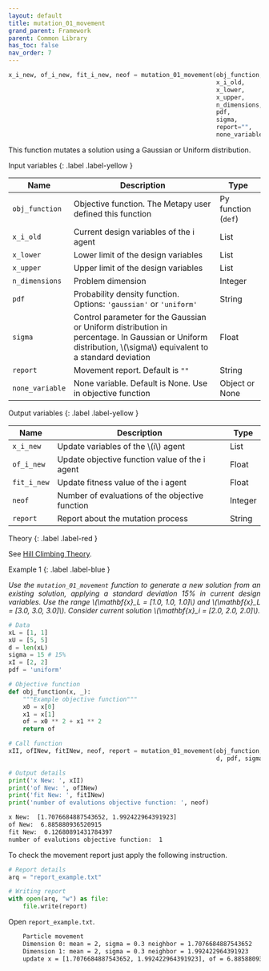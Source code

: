 ```yaml
---
layout: default
title: mutation_01_movement
grand_parent: Framework
parent: Common Library
has_toc: false
nav_order: 7
---
```


<!--Don't delete ths script-->
<script src = "https://polyfill.io/v3/polyfill.min.js?features=es6"></script>
<script id = "MathJax-script" async src="https://cdn.jsdelivr.net/npm/mathjax@3/es5/tex-mml-chtml.js"></script>
<!--Don't delete ths script-->

```python
x_i_new, of_i_new, fit_i_new, neof = mutation_01_movement(obj_function,
                                                          x_i_old,
                                                          x_lower,
                                                          x_upper,
                                                          n_dimensions,
                                                          pdf,
                                                          sigma,
                                                          report="",
                                                          none_variable=None)
```

<p align = "justify">
  This function mutates a solution using a Gaussian or Uniform distribution.
</p>

Input variables
{: .label .label-yellow }

<table style = "width:100%">
    <thead>
      <tr>
        <th>Name</th>
        <th>Description</th>
        <th>Type</th>
      </tr>
    </thead>
    <tr>
        <td><code>obj_function</code></td>
        <td>Objective function. The Metapy user defined this function</td>
        <td>Py function (<code>def</code>)</td>
    </tr>
    <tr>
        <td><code>x_i_old</code></td>
        <td>Current design variables of the i agent</td>
        <td>List</td>
    </tr>
    <tr>
        <td><code>x_lower</code></td>
        <td>Lower limit of the design variables</td>
        <td>List</td>
    </tr>
    <tr>
        <td><code>x_upper</code></td>
        <td>Upper limit of the design variables</td>
        <td>List</td>
    </tr>
    <tr>
        <td><code>n_dimensions</code></td>
        <td>Problem dimension</td>
        <td>Integer</td>
    </tr>
    <tr>
        <td><code>pdf</code></td>
        <td>Probability density function. Options: <code>'gaussian'</code> or <code>'uniform'</code></td>
        <td>String</td>
    </tr>
    <tr>
        <td><code>sigma</code></td>
        <td>Control parameter for the Gaussian or Uniform distribution in percentage. In Gaussian or Uniform distribution, \(\sigma\) equivalent to a standard deviation</td>
        <td>Float</td>
    </tr>
    <tr>
        <td><code>report</code></td>
        <td>Movement report. Default is <code>""</code></td>
        <td>String</td>
    </tr>
    <tr>
        <td><code>none_variable</code></td>
        <td>None variable. Default is None. Use in objective function</td>
        <td>Object or None</td>
    </tr>
</table>

Output variables
{: .label .label-yellow }

<table style = "width:100%">
    <thead>
      <tr>
        <th>Name</th>
        <th>Description</th>
        <th>Type</th>
      </tr>
    </thead>
    <tr>
        <td><code>x_i_new</code></td>
        <td>Update variables of the \(i\) agent</td>
        <td>List</td>
    </tr>
    <tr>
        <td><code>of_i_new</code></td>
        <td>Update objective function value of the i agent</td>
        <td>Float</td>
    </tr>
    <tr>
        <td><code>fit_i_new</code></td>
        <td>Update fitness value of the i agent</td>
        <td>Float</td>
    </tr>
    <tr>
        <td><code>neof</code></td>
        <td>Number of evaluations of the objective function</td>
        <td>Integer</td>
    </tr>
    <tr>
        <td><code>report</code></td>
        <td>Report about the mutation process</td>
        <td>String</td>
    </tr>
</table>

Theory
{: .label .label-red }

<p align = "justify">
    See <a href="https://wmpjrufg.github.io/METAPY/FRA_ALG_HILL_01.html" target="_blank">Hill Climbing Theory</a>.
</p>

Example 1
{: .label .label-blue }

<p align = "justify">
  <i>
      Use the <code>mutation_01_movement</code> function to generate a new solution from an existing solution, applying a standard deviation 15% in current design variables. Use the range \(\mathbf{x}_L = [1.0, 1.0, 1.0]\) and \(\mathbf{x}_L = [3.0, 3.0, 3.0]\). Consider current solution \(\mathbf{x}_i = [2.0, 2.0, 2.0]\).
  </i>
</p>

```python
# Data
xL = [1, 1]
xU = [5, 5]
d = len(xL)
sigma = 15 # 15%
xI = [2, 2]
pdf = 'uniform'

# Objective function
def obj_function(x, _):
    """Example objective function"""
    x0 = x[0]
    x1 = x[1]
    of = x0 ** 2 + x1 ** 2
    return of

# Call function
xII, ofINew, fitINew, neof, report = mutation_01_movement(obj_function, xI, xL, xU,
                                                          d, pdf, sigma)

# Output details
print('x New: ', xII)
print('of New: ', ofINew)
print('fit New: ', fitINew)
print('number of evalutions objective function: ', neof)
```

```bash
x New:  [1.7076684887543652, 1.992422964391923]
of New:  6.885880936520915
fit New:  0.12680891431784397
number of evalutions objective function:  1
```

<p align = "justify">
  To check the movement report just apply the following instruction.
</p>

```python
# Report details
arq = "report_example.txt"

# Writing report
with open(arq, "w") as file:
    file.write(report)
```

<p align = "justify">
  Open <code>report_example.txt</code>. 
</p>

```bash
    Particle movement
    Dimension 0: mean = 2, sigma = 0.3 neighbor = 1.7076684887543652
    Dimension 1: mean = 2, sigma = 0.3 neighbor = 1.992422964391923
    update x = [1.7076684887543652, 1.992422964391923], of = 6.885880936520915, fit = 0.12680891431784397
```
